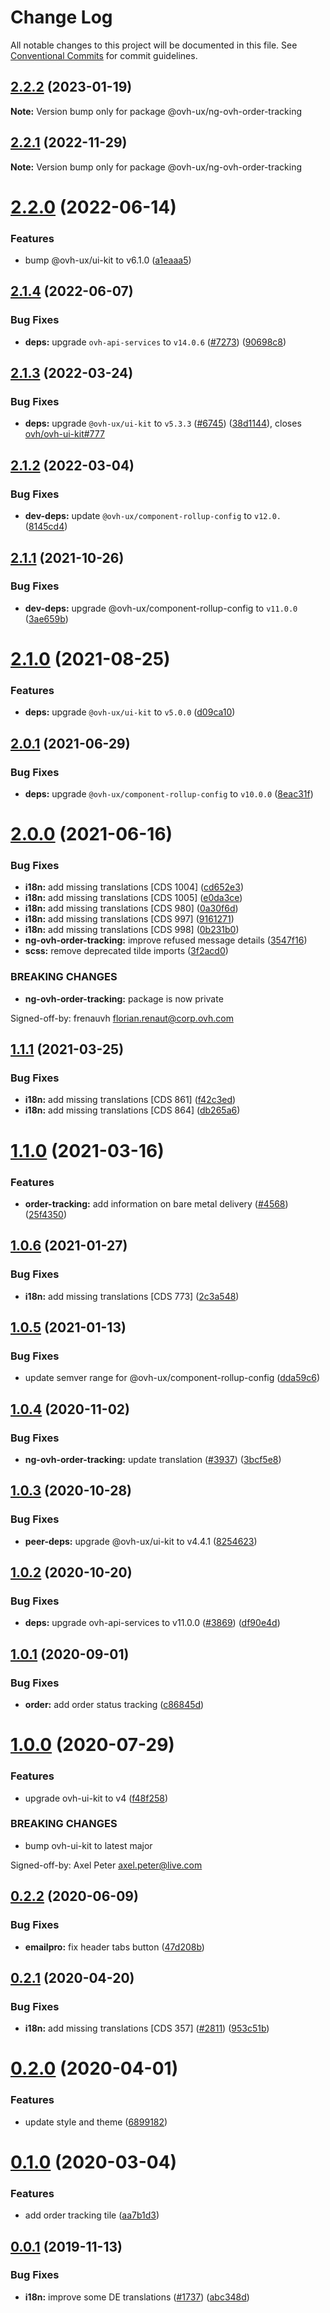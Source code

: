 # Change Log

All notable changes to this project will be documented in this file.
See [Conventional Commits](https://conventionalcommits.org) for commit guidelines.

## [2.2.2](https://github.com/ovh/manager/compare/@ovh-ux/ng-ovh-order-tracking@2.2.1...@ovh-ux/ng-ovh-order-tracking@2.2.2) (2023-01-19)

**Note:** Version bump only for package @ovh-ux/ng-ovh-order-tracking





## [2.2.1](https://github.com/ovh/manager/compare/@ovh-ux/ng-ovh-order-tracking@2.2.0...@ovh-ux/ng-ovh-order-tracking@2.2.1) (2022-11-29)

**Note:** Version bump only for package @ovh-ux/ng-ovh-order-tracking





# [2.2.0](https://github.com/ovh/manager/compare/@ovh-ux/ng-ovh-order-tracking@2.1.4...@ovh-ux/ng-ovh-order-tracking@2.2.0) (2022-06-14)


### Features

* bump @ovh-ux/ui-kit to v6.1.0 ([a1eaaa5](https://github.com/ovh/manager/commit/a1eaaa5cb68652d1d600ba02e0d27de557de94e5))



## [2.1.4](https://github.com/ovh/manager/compare/@ovh-ux/ng-ovh-order-tracking@2.1.3...@ovh-ux/ng-ovh-order-tracking@2.1.4) (2022-06-07)


### Bug Fixes

* **deps:** upgrade `ovh-api-services` to `v14.0.6` ([#7273](https://github.com/ovh/manager/issues/7273)) ([90698c8](https://github.com/ovh/manager/commit/90698c8c025bba09dd8e1baf64ccc0eecd56d3a8))



## [2.1.3](https://github.com/ovh/manager/compare/@ovh-ux/ng-ovh-order-tracking@2.1.2...@ovh-ux/ng-ovh-order-tracking@2.1.3) (2022-03-24)


### Bug Fixes

* **deps:** upgrade `@ovh-ux/ui-kit` to `v5.3.3` ([#6745](https://github.com/ovh/manager/issues/6745)) ([38d1144](https://github.com/ovh/manager/commit/38d11445b3671755758d153a4f4a166c7946705c)), closes [ovh/ovh-ui-kit#777](https://github.com/ovh/ovh-ui-kit/issues/777)



## [2.1.2](https://github.com/ovh/manager/compare/@ovh-ux/ng-ovh-order-tracking@2.1.1...@ovh-ux/ng-ovh-order-tracking@2.1.2) (2022-03-04)


### Bug Fixes

* **dev-deps:** update `@ovh-ux/component-rollup-config` to `v12.0.` ([8145cd4](https://github.com/ovh/manager/commit/8145cd44a34cec071db4b5267182705625951077))



## [2.1.1](https://github.com/ovh/manager/compare/@ovh-ux/ng-ovh-order-tracking@2.1.0...@ovh-ux/ng-ovh-order-tracking@2.1.1) (2021-10-26)


### Bug Fixes

* **dev-deps:** upgrade @ovh-ux/component-rollup-config to `v11.0.0` ([3ae659b](https://github.com/ovh/manager/commit/3ae659bea59244fd5660375b9dac52055cc374b0))



# [2.1.0](https://github.com/ovh/manager/compare/@ovh-ux/ng-ovh-order-tracking@2.0.1...@ovh-ux/ng-ovh-order-tracking@2.1.0) (2021-08-25)


### Features

* **deps:** upgrade `@ovh-ux/ui-kit` to `v5.0.0` ([d09ca10](https://github.com/ovh/manager/commit/d09ca10f4b7ca629e0b2f1fcb59278ea7f309a9e))



## [2.0.1](https://github.com/ovh/manager/compare/@ovh-ux/ng-ovh-order-tracking@2.0.0...@ovh-ux/ng-ovh-order-tracking@2.0.1) (2021-06-29)


### Bug Fixes

* **deps:** upgrade `@ovh-ux/component-rollup-config` to `v10.0.0` ([8eac31f](https://github.com/ovh/manager/commit/8eac31f81e46d1570c131cf55788d6435842ab6d))



# [2.0.0](https://github.com/ovh/manager/compare/@ovh-ux/ng-ovh-order-tracking@1.1.1...@ovh-ux/ng-ovh-order-tracking@2.0.0) (2021-06-16)


### Bug Fixes

* **i18n:** add missing translations [CDS 1004] ([cd652e3](https://github.com/ovh/manager/commit/cd652e3073bc649a7f051e978ada0aaf6d5ab0fc))
* **i18n:** add missing translations [CDS 1005] ([e0da3ce](https://github.com/ovh/manager/commit/e0da3ced0dbe475c0f26a1816dd2a85325d9a772))
* **i18n:** add missing translations [CDS 980] ([0a30f6d](https://github.com/ovh/manager/commit/0a30f6da7109b85aa33bb8c2adfdf47831eaae94))
* **i18n:** add missing translations [CDS 997] ([9161271](https://github.com/ovh/manager/commit/9161271cecc95b09445c0aefbbb1fbe86c038bc1))
* **i18n:** add missing translations [CDS 998] ([0b231b0](https://github.com/ovh/manager/commit/0b231b072d7fa533cc75711d15cc5cebf09a2bdd))
* **ng-ovh-order-tracking:** improve refused message details ([3547f16](https://github.com/ovh/manager/commit/3547f1695d44e772c51f12dca33b3411dee25d7e))
* **scss:** remove deprecated tilde imports ([3f2acd0](https://github.com/ovh/manager/commit/3f2acd008ad5bff397ab6ecf35437a506b4b90a5))


### BREAKING CHANGES

* **ng-ovh-order-tracking:** package is now private

Signed-off-by: frenauvh <florian.renaut@corp.ovh.com>



## [1.1.1](https://github.com/ovh/manager/compare/@ovh-ux/ng-ovh-order-tracking@1.1.0...@ovh-ux/ng-ovh-order-tracking@1.1.1) (2021-03-25)


### Bug Fixes

* **i18n:** add missing translations [CDS 861] ([f42c3ed](https://github.com/ovh/manager/commit/f42c3edeeb30a0307c245d35a42ec7a8e428a1d4))
* **i18n:** add missing translations [CDS 864] ([db265a6](https://github.com/ovh/manager/commit/db265a6ab958b0afc3a7c297fa890d6c11ed250c))



# [1.1.0](https://github.com/ovh/manager/compare/@ovh-ux/ng-ovh-order-tracking@1.0.6...@ovh-ux/ng-ovh-order-tracking@1.1.0) (2021-03-16)


### Features

* **order-tracking:** add information on bare metal delivery ([#4568](https://github.com/ovh/manager/issues/4568)) ([25f4350](https://github.com/ovh/manager/commit/25f435006d6fdff5ec7d99e8f9c8c346803dccbd))



## [1.0.6](https://github.com/ovh/manager/compare/@ovh-ux/ng-ovh-order-tracking@1.0.5...@ovh-ux/ng-ovh-order-tracking@1.0.6) (2021-01-27)


### Bug Fixes

* **i18n:** add missing translations [CDS 773] ([2c3a548](https://github.com/ovh/manager/commit/2c3a548aa8de28c9e84b89596f703f622e7224fe))



## [1.0.5](https://github.com/ovh/manager/compare/@ovh-ux/ng-ovh-order-tracking@1.0.4...@ovh-ux/ng-ovh-order-tracking@1.0.5) (2021-01-13)


### Bug Fixes

* update semver range for @ovh-ux/component-rollup-config ([dda59c6](https://github.com/ovh/manager/commit/dda59c6b71cb4ad9ab98f06a0bf995a7eb45a1d9))



## [1.0.4](https://github.com/ovh/manager/compare/@ovh-ux/ng-ovh-order-tracking@1.0.3...@ovh-ux/ng-ovh-order-tracking@1.0.4) (2020-11-02)


### Bug Fixes

* **ng-ovh-order-tracking:** update translation ([#3937](https://github.com/ovh/manager/issues/3937)) ([3bcf5e8](https://github.com/ovh/manager/commit/3bcf5e82491485e5dcf226484488b050ec56c42e))



## [1.0.3](https://github.com/ovh/manager/compare/@ovh-ux/ng-ovh-order-tracking@1.0.2...@ovh-ux/ng-ovh-order-tracking@1.0.3) (2020-10-28)


### Bug Fixes

* **peer-deps:** upgrade @ovh-ux/ui-kit to v4.4.1 ([8254623](https://github.com/ovh/manager/commit/82546237336e185ae7d973a1bb2aabddbb50112e))



## [1.0.2](https://github.com/ovh/manager/compare/@ovh-ux/ng-ovh-order-tracking@1.0.1...@ovh-ux/ng-ovh-order-tracking@1.0.2) (2020-10-20)


### Bug Fixes

* **deps:** upgrade ovh-api-services to v11.0.0 ([#3869](https://github.com/ovh/manager/issues/3869)) ([df90e4d](https://github.com/ovh/manager/commit/df90e4de660920e3cd07b2ff6b4452b0aa861377))



## [1.0.1](https://github.com/ovh/manager/compare/@ovh-ux/ng-ovh-order-tracking@1.0.0...@ovh-ux/ng-ovh-order-tracking@1.0.1) (2020-09-01)


### Bug Fixes

* **order:** add order status tracking ([c86845d](https://github.com/ovh/manager/commit/c86845de577d6d5620889442c611e5bdee7cec58))



# [1.0.0](https://github.com/ovh/manager/compare/@ovh-ux/ng-ovh-order-tracking@0.2.2...@ovh-ux/ng-ovh-order-tracking@1.0.0) (2020-07-29)


### Features

* upgrade ovh-ui-kit to v4 ([f48f258](https://github.com/ovh/manager/commit/f48f2587c367b06939c452428c5783c2fb1c1b8d))


### BREAKING CHANGES

* bump ovh-ui-kit to latest major

Signed-off-by: Axel Peter <axel.peter@live.com>



## [0.2.2](https://github.com/ovh/manager/compare/@ovh-ux/ng-ovh-order-tracking@0.2.1...@ovh-ux/ng-ovh-order-tracking@0.2.2) (2020-06-09)


### Bug Fixes

* **emailpro:** fix header tabs button ([47d208b](https://github.com/ovh/manager/commit/47d208b44dcad2fedab44b6771d4da79a80dbfc9))



## [0.2.1](https://github.com/ovh/manager/compare/@ovh-ux/ng-ovh-order-tracking@0.2.0...@ovh-ux/ng-ovh-order-tracking@0.2.1) (2020-04-20)


### Bug Fixes

* **i18n:** add missing translations [CDS 357] ([#2811](https://github.com/ovh/manager/issues/2811)) ([953c51b](https://github.com/ovh/manager/commit/953c51b39eee04c2b2be61269a4948a1f1b50a51))



# [0.2.0](https://github.com/ovh/manager/compare/@ovh-ux/ng-ovh-order-tracking@0.1.0...@ovh-ux/ng-ovh-order-tracking@0.2.0) (2020-04-01)


### Features

* update style and theme ([6899182](https://github.com/ovh/manager/commit/68991820bfd9a701f3b8b00a8f1fd651ee90255c))



# [0.1.0](https://github.com/ovh/manager/compare/@ovh-ux/ng-ovh-order-tracking@0.0.1...@ovh-ux/ng-ovh-order-tracking@0.1.0) (2020-03-04)


### Features

* add order tracking tile ([aa7b1d3](https://github.com/ovh/manager/commit/aa7b1d3f0b11bb24cb4d4cc525abff602ec2d0c2))



## [0.0.1](https://github.com/ovh/manager/compare/@ovh-ux/ng-ovh-order-tracking@0.0.0...@ovh-ux/ng-ovh-order-tracking@0.0.1) (2019-11-13)


### Bug Fixes

* **i18n:** improve some DE translations ([#1737](https://github.com/ovh/manager/issues/1737)) ([abc348d](https://github.com/ovh/manager/commit/abc348d1630b64c24b43383075e1d986efb4aaa6))
